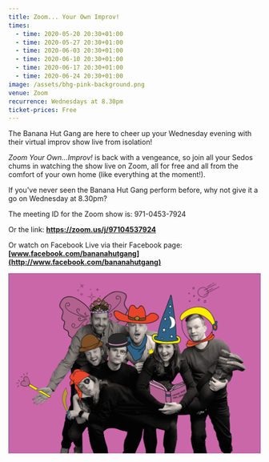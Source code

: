 ```yaml
---
title: Zoom... Your Own Improv!
times:
  - time: 2020-05-20 20:30+01:00
  - time: 2020-05-27 20:30+01:00
  - time: 2020-06-03 20:30+01:00
  - time: 2020-06-10 20:30+01:00
  - time: 2020-06-17 20:30+01:00
  - time: 2020-06-24 20:30+01:00
image: /assets/bhg-pink-background.png
venue: Zoom
recurrence: Wednesdays at 8.30pm
ticket-prices: Free
---
```

The Banana Hut Gang are here to cheer up your Wednesday evening with their virtual improv show live from isolation!

*Zoom Your Own...Improv!* is back with a vengeance, so join all your Sedos chums in watching the show live on Zoom, all for free and all from the comfort of your own home (like everything at the moment!). 

If you've never seen the Banana Hut Gang perform before, why not give it a go on Wednesday at 8.30pm?

The meeting ID for the Zoom show is: 971-0453-7924 

Or the link: **<https://zoom.us/j/97104537924>**

Or watch on Facebook Live via their Facebook page: **[www.facebook.com/bananahutgang](http://www.facebook.com/bananahutgang)**

![](/assets/bhg-pink-background.png)
